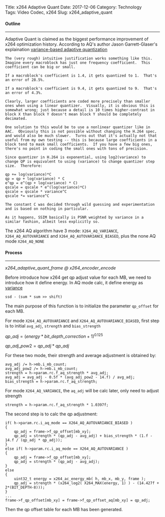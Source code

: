 Title: x264 Adaptive Quant
Date: 2017-12-06
Category: Technology  
Tags: Video Codec, x264 
Slug: x264_adaptive_quant

#### __Outline__
***
    
Adaptive Quant is claimed as the biggest performance improvement of x264 optimization history. According to AQ's author Jason Garrett-Glaser's explaination [variance-based adaptive quantization](https://mailman.videolan.org/pipermail/x264-devel/2012-July/009403.html)
    
    The (very rough) intuitive justification works something like this. Imagine every macroblock has just one frequency coefficient.  This coefficient can be big or small.

    If a macroblock's coefficient is 1.4, it gets quantized to 1.  That's an error of 28.5%.

    If a macroblock's coefficient is 9.4, it gets quantized to 9.  That's an error of 4.3%.

    Clearly, larger coefficients are coded more precisely than smaller ones when using a linear quantizer.  Visually, it is obvious this is somewhat wrong; just because a detail is 10 times higher-contrast in block X than block Y doesn't mean block Y should be completely decimated.

    One solution to this would be to use a nonlinear quantizer like in AAC.  Obviously this is not possible without changing the H.264 spec, and would also be much slower.  Turns out that it's actually not that useful from my own testing -- this is because large coefficients in a block tend to mask small coefficients.  If you have a few big ones, there's no point in coding the small ones with tons of precision.

    Since quantizer in H.264 is exponential, using log2(variance) to change QP is equivalent to using (variance) to change quantizer step size.  Therefore:

    qp += log(variance)*C
    qp = qp + log(variance) * C
    e^qp = e^(qp + log(variance) * C)
    qscale = qscale * e^(log(variance)*C)
    qscale = qscale * variance^C
    qscale *= variance^C

    The constant C was decided through wild guessing and experimentation and is based on nothing in particular.

    As it happens, SSIM basically is PSNR weighted by variance in a similar fashion, albeit less explicitly so.

The x264 AQ algorithm have 3 mode: `X264_AQ_VARIANCE`, `X264_AQ_AUTOVARIANCE` and `X264_AQ_AUTOVARIANCE_BIASED`, plus the none AQ mode `X264_AQ_NONE`
    
#### __Process__
***
    
*x264_adaptive_quant_frame @ x264_encoder_encode*

Before introduce how x264 get qp adjust value for each MB, we need to introduce how it define energy. In AQ mode calc, it define energy as [variance](https://en.wikipedia.org/wiki/Variance)

    ssd - (sum * sum >> shift)

The main purpose of this function is to initialize the parameter `qp_offset` for each MB. 

For mode `X264_AQ_AUTOVARIANCE` and `X264_AQ_AUTOVARIANCE_BIASED`, first step is to initial `avg_adj`, `strength` and `bias_strength`

$qp\_adj = (energy * bit\_depth\_correction + 1) ^ {0.125}$

$qp\_adj\_pow2 = qp\_adj * qp\_adj$

For these two mode, their strength and average adjustment is obtained by:

    avg_adj /= h->mb.i_mb_count;
    avg_adj_pow2 /= h->mb.i_mb_count;
    strength = h->param.rc.f_aq_strength * avg_adj;
    avg_adj = avg_adj - 0.5f * (avg_adj_pow2 - 14.f) / avg_adj;
    bias_strength = h->param.rc.f_aq_strength;

For mode `X264_AQ_VARIANCE`, the `aq_adj` will be calc later, only need to adjust strength
    
    strength = h->param.rc.f_aq_strength * 1.0397f;
    
The second step is to calc the qp adjustment:

    if( h->param.rc.i_aq_mode == X264_AQ_AUTOVARIANCE_BIASED )
    {
        qp_adj = frame->f_qp_offset[mb_xy];
        qp_adj = strength * (qp_adj - avg_adj) + bias_strength * (1.f - 14.f / (qp_adj * qp_adj));
    }
    else if( h->param.rc.i_aq_mode == X264_AQ_AUTOVARIANCE )
    {
        qp_adj = frame->f_qp_offset[mb_xy];
        qp_adj = strength * (qp_adj - avg_adj);
    }
    else
    {
        uint32_t energy = x264_ac_energy_mb( h, mb_x, mb_y, frame );
        qp_adj = strength * (x264_log2( X264_MAX(energy, 1) ) - (14.427f + 2*(BIT_DEPTH-8)));
    }
    ...
    frame->f_qp_offset[mb_xy] = frame->f_qp_offset_aq[mb_xy] = qp_adj;
    
Then the qp offset table for each MB has been generated.


    
    
    
    
    
    
    
    
    
    
    
    
    
    
    
    
    
    
    